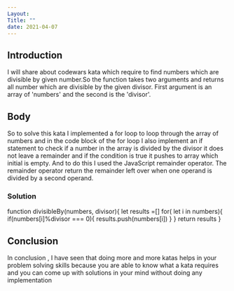```yaml
---
Layout:
Title: ""
date: 2021-04-07
---
```


## Introduction

I will share about codewars kata which require to find numbers which are divisible by given number.So the function takes two arguments and returns all number which are divisible by the given divisor. First argument is an array of 'numbers' and the second is the 'divisor'.

## Body

So to solve this kata I implemented a for loop to loop through the array of numbers and in the code block of the for loop I also implement an if statement to check if a number in the array is divided by the divisor it does not leave a remainder and if the condition is true it pushes to array which initial is empty. And to do this I used the JavaScript remainder operator. The remainder operator return the remainder left over when one operand is divided by a second operand.

### Solution

function divisibleBy(numbers, divisor){
let results =[]
for( let i in numbers){
if(numbers[i]%divisor === 0){
results.push(numbers[i])
}
}
return results
}

## Conclusion

In conclusion , I have seen that doing more and more katas helps in your problem solving skills because you are able to know what a kata requires and you can come up with solutions in your mind without doing any implementation
